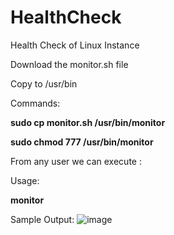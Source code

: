 # HealthCheck
Health Check of Linux Instance

Download the monitor.sh file

Copy to /usr/bin

Commands:

**sudo cp monitor.sh /usr/bin/monitor**

**sudo chmod 777 /usr/bin/monitor**

From any user we can execute :

Usage:

**monitor**

Sample Output:
![image](https://github.com/npallegoud/HealthCheck/assets/76092758/3c0626d9-7aaa-4f40-b46d-6d25ed26f73d)
